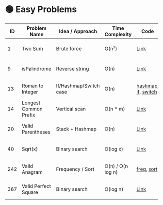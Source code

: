 # 🟢 Easy Problems

| ID | Problem Name | Idea / Approach | Time Complexity | Code | Date Solved | Note |
|----|--------------|------------------|------------------|------|-------------|------|
| 1  | Two Sum | Brute force | O(n²) | [Link](./1.%20Two%20Sum/two_sum_bruteforce.cpp) | 2025 - 06 - 05 |
| 9  | isPalindrome | Reverse string | O(n) | [Link](./9.%20isPalindrome/isPalidrome_reverse_string.cpp) | 2025 - 06 - 05 |
| 13 | Roman to Integer | If/Hashmap/Switch case | O(n) | [hashmap](./13.%20Roman%20to%20Integer/Roman_to_Integer_hashmap.cpp), [if](./13.%20Roman%20to%20Integer/Roman_to_Integer_if.cpp), [switch](./13.%20Roman%20to%20Integer/Roman_to_Integer_switch_case.cpp) | 2025 - 06 - 05 |
| 14 | Longest Common Prefix | Vertical scan | O(n * m) | [Link](./14.%20Longest%20Common%20Prefix/longest_common_prefix_vertical_scan.cpp) | 2025 - 06 - 06 |
| 20 | Valid Parentheses | Stack + Hashmap | O(n) | [Link](./20.%20Valid%20Parentheses/valid_parenthese_hashmap.cpp) | 2025 - 06 - 07 |
| 40 | Sqrt(x) | Binary search | O(log x) | [Link](./40.%20Sqrt(x)/Sqrt(x).cpp) | 2025 - 06 - 07 |
| 242 | Valid Anagram | Frequency / Sort | O(n) / O(n log n) | [freq](./242.%20Valid%20Anagram/valid_anagram_frequency_count.cpp), [sort](./242.%20Valid%20Anagram/valid_anagram_sort.cpp) | 2025 - 06 - 05 |
| 367 | Valid Perfect Square | Binary search | O(log n) | [Link](./367.%20Valid%20Perfect%20Square/Valid_Perfect_Square.cpp) | 2025 - 06 - 07 |
